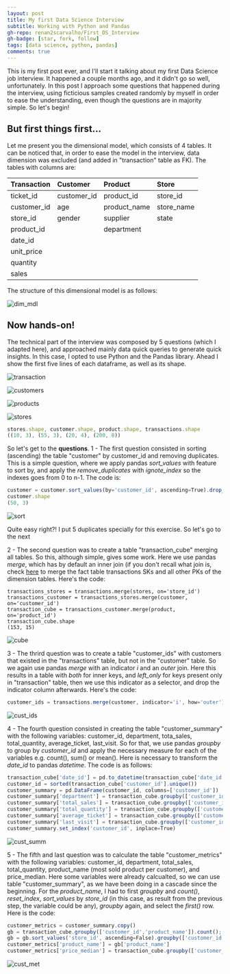 ```yaml
---
layout: post
title: My first Data Science Interview
subtitle: Working with Python and Pandas
gh-repo: renan2scarvalho/First_DS_Interview
gh-badge: [star, fork, follow]
tags: [data science, python, pandas]
comments: true
---
```


This is my first post ever, and I'll start it talking about my first Data Science job interview. It happened a couple months ago, and it didn't go 
so well, unfortunately. In this post I approach some questions that happened during the interview, using ficticious samples created randomly by 
myself in order to ease the understanding, even though the questions are in majority simple.
So let's begin!

## But first things first...

Let me present you the dimensional model, which consists of 4 tables. It can be noticed that, in order to ease the model in the interview,
data dimension was excluded (and added in "transaction" table as FK). The tables with columns are:

| Transaction | Customer | Product | Store |
|:----|:----|:----|:----|
| ticket_id | customer_id | product_id | store_id |
| customer_id | age | product_name | store_name |
| store_id | gender | supplier | state |
| product_id | | department | |
| date_id |  | | |
| unit_price | | | |
| quantity | | | |
| sales | | | |

The structure of this dimensional model is as follows:

![dim_mdl](https://user-images.githubusercontent.com/63553829/90960048-4c433180-e475-11ea-84be-13c8b324e448.png)

## Now hands-on!

The technical part of the interview was composed by 5 questions (which I adapted here), and approached mainly data quick queries to generate quick insights. In this case, I opted to use Python and the Pandas library. Ahead I show the first five lines of each dataframe, as well as its shape.

![transaction](https://user-images.githubusercontent.com/63553829/90934480-c0c79300-e3d7-11ea-8fc7-6376dea5d61c.png)

![customers](https://user-images.githubusercontent.com/63553829/90934543-db017100-e3d7-11ea-858e-c1070f05e5bd.png)

![products](https://user-images.githubusercontent.com/63553829/90934556-e18fe880-e3d7-11ea-97d7-15e259dd102e.png)

![stores](https://user-images.githubusercontent.com/63553829/90934597-f0769b00-e3d7-11ea-9c50-21d1e23130b6.png)

```javascript
stores.shape, customer.shape, product.shape, transactions.shape
((10, 3), (55, 3), (20, 4), (200, 8))
```

So let's get to the **questions**. 
1 - The first question consisted in sorting (ascending) the table "customer" by customer_id and removing duplicates. This is a simple question, where we apply pandas *sort_values* with feature to sort by, and apply the *remove_duplicates* with *ignote_index* so the indexes goes from 0 to n-1. The code is:

```javascript
customer = customer.sort_values(by='customer_id', ascending=True).drop_duplicates(ignore_index=True)
customer.shape
(50, 3)
```

![sort](https://user-images.githubusercontent.com/63553829/90934963-9aeebe00-e3d8-11ea-90fe-1c6da8e3ddbb.png)

Quite easy right?! I put 5 duplicates specially for this exercise. So let's go to the next


2 - The second question was to create a table "transaction_cube" merging all tables. So this, although simple, gives some work. Here we use pandas *merge*, which has by default an inner join (if you don't recall what join is, check [here](https://pandas.pydata.org/pandas-docs/stable/user_guide/merging.html) to merge the fact table transactions
SKs and all other PKs of the dimension tables. Here's the code:

```javasc
transactions_stores = transactions.merge(stores, on='store_id') 
transactions_customer = transactions_stores.merge(customer, on='customer_id') 
transaction_cube = transactions_customer.merge(product, on='product_id')
transaction_cube.shape
(153, 15)
```

![cube](https://user-images.githubusercontent.com/63553829/90935672-1dc44880-e3da-11ea-8af9-a5c304f9ac8f.png)


3 - The thrird question was to create a table "customer_ids" with customers that existed in the "transactions" table, but not in the "customer" table. So we again use pandas *merge* with an indicator *i* and an *outer* join. Here this results in a table with *both* for inner keys, and *left_only* for keys present only in "transaction" table, then we use this indicator as a selector, and drop the indicator column afterwards. Here's the code:

```javascript
customer_ids = transactions.merge(customer, indicator='i', how='outer').query('i == "left_only"').drop('i',axis=1)
```

![cust_ids](https://user-images.githubusercontent.com/63553829/90936928-aa700600-e3dc-11ea-8a4d-c14ebbe10a97.png)


4 - The fourth question consisted in creating the table "customer_summary" with the following variables: customer_id, department, tota_sales, total_quantity, average_ticket, last_visit. So for that, we use pandas *groupby* to group by *customer_id* and apply the necessary measure for each of the variables e.g. count(), sum() or mean(). Here is necessary to transform the *date_id* to pandas *datetime*. The code is as follows:

```javascript
transaction_cube['date_id'] = pd.to_datetime(transaction_cube['date_id']) # date_id as datetime
customer_id = sorted(transaction_cube['customer_id'].unique())
customer_summary = pd.DataFrame(customer_id, columns=['customer_id'])
customer_summary['department'] = transaction_cube.groupby(['customer_id'])['department'].count().to_list()
customer_summary['total_sales'] = transaction_cube.groupby(['customer_id'])['sales'].sum().to_list()
customer_summary['total_quantity'] = transaction_cube.groupby(['customer_id'])['quantity'].sum().to_list()
customer_summary['average_ticket'] = transaction_cube.groupby(['customer_id'])['sales'].mean().to_list()
customer_summary['last_visit'] = transaction_cube.groupby(['customer_id'])['date_id'].max().to_list()
customer_summary.set_index('customer_id', inplace=True)
```

![cust_summ](https://user-images.githubusercontent.com/63553829/90937527-5154a200-e3dd-11ea-8b3c-dddbb734cc80.png)


5 - The fifth and last question was to calculate the table "customer_metrics" with the following variables: customer_id, department, total_sales, total_quantity, product_name (most sold product per customer), and price_median. Here some variables were already calcualted, so we can use table "customer_summary", as we have been doing in a cascade since the beginning. For the *product_name*, I had to first *groupby* and *count()*, *reset_index*, *sort_values* by *store_id* (in this case, as result from the previous step, the variable could be any), *groupby* again, and select the *first()* row. Here is the code:

```javascript
customer_metrics = customer_summary.copy()
gb = transaction_cube.groupby(['customer_id','product_name']).count(); gb.reset_index(inplace=True)
gb = gb.sort_values('store_id', ascending=False).groupby(['customer_id']).first()
customer_metrics['product_name'] = gb['product_name']
customer_metrics['price_median'] = transaction_cube.groupby(['customer_id'])['unit_price'].median()
```

![cust_met](https://user-images.githubusercontent.com/63553829/90938008-71d12c00-e3de-11ea-87da-0969817b99ab.png)





